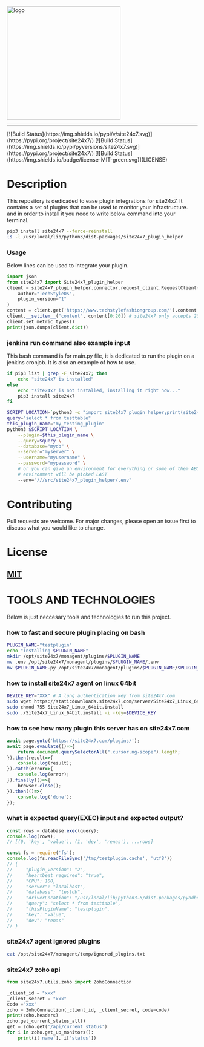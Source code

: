 <img width="300" src="//imgur.com/a/ExPIKla" alt="logo" />
<hr/>
[![Build Status](https://img.shields.io/pypi/v/site24x7.svg)](https://pypi.org/project/site24x7/)
[![Build Status](https://img.shields.io/pypi/pyversions/site24x7.svg)](https://pypi.org/project/site24x7/)
[![Build Status](https://img.shields.io/badge/license-MIT-green.svg)](LICENSE)

# Description
This repository is dedicaded to ease plugin integrations for site24x7. It contains a set of plugins that can be used to monitor your infrastructure. and in order to install it you need to write below command into your terminal.

```bash
pip3 install site24x7 --force-reinstall
ls -l /usr/local/lib/python3/dist-packages/site24x7_plugin_helper
```

### Usage
Below lines can be used to integrate your plugin.
```python
import json
from site24x7 import Site24x7_plugin_helper
client = site24x7_plugin_helper.connector.request_client.RequestClient(
    author="TechStyleOS",
    plugin_version="1"
)
content = client.get('https://www.techstylefashiongroup.com/').content
client.__setitem__("content", content[0:20]) # site24x7 only accepts 20 characters
client.set_metric_types()
print(json.dumps(client.dict))
```

### jenkins run command also example input
This bash command is for main.py file, it is dedicated to run the plugin on a jenkins cronjob. It is also an example of how to use.
```bash
if pip3 list | grep -F site24x7; then
    echo "site24x7 is installed"
else
    echo "site24x7 is not installed, installing it right now..."
    pip3 install site24x7
fi

SCRIPT_LOCATION=`python3 -c "import site24x7_plugin_helper;print(site24x7_plugin_helper.__file__.replace('__init__.py', 'main.py'))"`
query="select * from testtable"
this_plugin_name="my_testing_plugin"
python3 $SCRIPT_LOCATION \
    --plugin=$this_plugin_name \
    --query=$query \
    --database="mydb" \
    --server="myserver" \
    --username="myusername" \
    --password="mypassword" \
    # or you can give an environment for everything or some of them ABOVE
    # environment will be picked LAST
    --env="///src/site24x7_plugin_helper/.env"
```

# Contributing
Pull requests are welcome. For major changes, please open an issue first to discuss what you would like to change.
# License
## [MIT](https://choosealicense.com/licenses/mit/)
# TOOLS AND TECHNOLOGIES
Below is just neccesary tools and technologies to run this project.
### how to fast and secure plugin placing on bash
```bash
PLUGIN_NAME="testplugin"
echo "installing $PLUGIN_NAME"
mkdir /opt/site24x7/monagent/plugins/$PLUGIN_NAME
mv .env /opt/site24x7/monagent/plugins/$PLUGIN_NAME/.env
mv $PLUGIN_NAME.py /opt/site24x7/monagent/plugins/$PLUGIN_NAME/$PLUGIN_NAME.py
```
### how to install site24x7 agent on linux 64bit 
```bash
DEVICE_KEY="XXX" # A long authentication key from site24x7.com
sudo wget https://staticdownloads.site24x7.com/server/Site24x7_Linux_64bit.install
sudo chmod 755 Site24x7_Linux_64bit.install
sudo ./Site24x7_Linux_64bit.install -i -key=$DEVICE_KEY
```
### how to see how many plugin this server has on site24x7.com
```js
await page.goto('https://site24x7.com/plugins/');
await page.evaulate(()=>{
    return document.querySelectorAll(".cursor.ng-scope").length;
}).then(result=>{
    console.log(result);
}).catch(error=>{
    console.log(error);
}).finally(()=>{
    browser.close();
}).then(()=>{
    console.log('done');
});
```
### what is expected query(EXEC) input and expected output?
```js
const rows = database.exec(query); 
console.log(rows);
// [(0, 'key', 'value'), (1, 'dev', 'renas'), ...rows]

const fs = require('fs');
console.log(fs.readFileSync('/tmp/testplugin.cache', 'utf8'))
// {
//     "plugin_version": "2",
//     "heartbeat_required": "true",
//     "CPU": 100,
//     "server": "localhost",
//     "database": "testdb",
//     "driverLocation": "/usr/local/lib/python3.6/dist-packages/pyodbc/drivers/pyodbc.so",
//     "query": "select * from testtable",
//     "thisPluginName": "testplugin",
//     "key": "value",
//     "dev": "renas"
// }
```

### site24x7 agent ignored plugins
```bash
cat /opt/site24x7/monagent/temp/ignored_plugins.txt
```

### site24x7 zoho api
```python
from site24x7.utils.zoho import ZohoConnection

_client_id = "xxx"
_client_secret = "xxx"
code ="xxx"
zoho = ZohoConnection(_client_id, _client_secret, code=code)
print(zoho.headers)
zoho.get_current_status_all()
get = zoho.get('/api/current_status')
for i in zoho.get_up_monitors():
    print(i['name'], i['status'])
```
